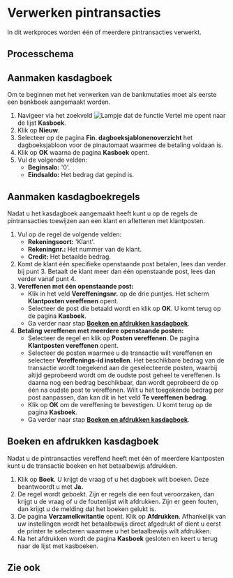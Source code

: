 # Verwerken pintransacties

In dit werkproces worden één of meerdere pintransacties verwerkt. 

## Processchema


## Aanmaken kasdagboek

Om te beginnen met het verwerken van de bankmutaties moet als eerste een bankboek aangemaakt worden. 

 1. Navigeer via het zoekveld ![Lampje dat de functie Vertel me opent](https://docs.microsoft.com/nl-NL/dynamics365/business-central/media/ui-search/search_small.png "Vertel me wat u wilt doen") naar de lijst **Kasboek**.
 2. Klik op **Nieuw**.
 3. Selecteer op de pagina **Fin. dagboeksjablonenoverzicht** het dagboeksjabloon voor de pinautomaat waarmee de betaling voldaan is.
 4.  Klik op **OK** waarna de pagina **Kasboek** opent.
 5. Vul de volgende velden:
	* **Beginsalo:** '0'.
	* **Eindsaldo:** Het bedrag dat gepind is.

## Aanmaken kasdagboekregels

Nadat u het kasdagboek aangemaakt heeft kunt u op de regels de pintransacties toewijzen aan een klant en afletteren met klantposten. 

 1. Vul op de regel de volgende velden:
	* **Rekeningsoort:** 'Klant'.
	* **Rekeningnr.:** Het nummer van de klant. 
	* **Credit:** Het betaalde bedrag.
 2. Komt de klant één specifieke openstaande post betalen, lees dan verder bij punt 3. Betaalt de klant meer dan één openstaande post, lees dan verder vanaf punt 4. 
 3. **Vereffenen met één openstaande post:** 
	* Klik in het veld **Vereffeningsnr.** op de drie puntjes. Het scherm **Klantposten vereffenen** opent. 
	* Selecteer de post die betaald wordt en klik op **OK**. U komt terug op de pagina **Kasboek**.
	* Ga verder naar stap [**Boeken en afdrukken kasdagboek**](#boeken-en-afdrukken-kasdagboek).
 4. **Betaling vereffenen met meerdere openstaande posten:** 
	* Selecteer de regel en klik op **Posten vereffenen**. De pagina **Klantposten vereffenen** opent. 
	* Selecteer de posten waarmee u de transactie wilt vereffenen en selecteer **Vereffenings-id instellen**. Het beschikbare bedrag van de transactie wordt toegekend aan de geselecteerde posten, waarbij altijd geprobeerd wordt om de oudste post geheel te vereffenen. Is daarna nog een bedrag beschikbaar, dan wordt geprobeerd de op één na oudste post te vereffenen. Wilt u het toegekende bedrag per post aanpassen, dan kan dit in het veld **Te vereffenen bedrag**. 
	* Klik op **OK** om de vereffening te bevestigen. U komt terug op de pagina **Kasboek**.
	* Ga verder naar stap [**Boeken en afdrukken kasdagboek**](#boeken-en-importeren-betaalrun-incasso).

## Boeken en afdrukken kasdagboek

Nadat u de pintransacties vereffend heeft met één of meerdere klantposten kunt u de transactie boeken en het betaalbewijs afdrukken. 

 1. Klik op **Boek**. U krijgt de vraag of u het dagboek wilt boeken. Deze beantwoordt u met **Ja.**
 2. De regel wordt geboekt. Zijn er regels die een fout veroorzaken, dan krijgt u de vraag of u de foutenlijst wilt afdrukken. Zijn er geen fouten, dan krijgt u de melding dat het boeken gelukt is.
 3. De pagina **Verzamelkwitantie** opent. Klik op **Afdrukken**. Afhankelijk van uw instellingen wordt het betaalbewijs direct afgedrukt of dient u eerst de printer te selecteren waarmee u het betaalbewijs wilt afdrukken. 
 4. Na het afdrukken wordt de pagina **Kasboek** gesloten en keert u terug naar de lijst met kasboeken.

## Zie ook
<!--stackedit_data:
eyJoaXN0b3J5IjpbLTE2Nzc5OTg2NjMsLTE3NTY4MDQxMjUsMz
gxMzY4NjUsLTUxMjExMTU2NiwtMTYzMDYzMTU4NCw0NzkxMjc4
NDYsMjU5MDk3MjAzLC03NTY0MjIzNTIsLTE1MjU3MDA2MDMsNj
I1MDE0MTI1XX0=
-->